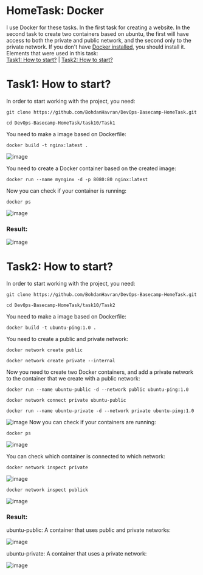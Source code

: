 # HomeTask: Docker
I use Docker for these tasks. In the first task for creating a website. In the second task to create two containers based on ubuntu, the first will have access to both the private and public network, and the second only to the private network. If you don't have [Docker installed](https://docs.docker.com/engine/install/ubuntu/), you should install it. Elements that were used in this task:<br>
[Task1: How to start?](#Task1) | [Task2: How to start?](#Task2)

# <a name="Task1">Task1: How to start?</a>

In order to start working with the project, you need:
```
git clone https://github.com/BohdanHavran/DevOps-Basecamp-HomeTask.git
```
```
cd DevOps-Basecamp-HomeTask/task10/Task1
```
You need to make a image based on Dockerfile:
```
docker build -t nginx:latest .
```
![image](https://user-images.githubusercontent.com/7732624/214633948-4566fc88-46cc-4457-b56c-224ad75665d5.png)

You need to create a Docker container based on the created image:
```
docker run --name mynginx -d -p 8080:80 nginx:latest
```
Now you can check if your container is running:
```
docker ps
```
![image](https://user-images.githubusercontent.com/7732624/214634236-436a0c9c-7de1-4106-8646-650921d99ef4.png)
<h3>Result:</h3>

![image](https://user-images.githubusercontent.com/7732624/214635178-f4c5ba40-1b1c-4f27-bf6f-2ac04c8f5fc3.png)

# <a name="Task2">Task2: How to start?</a>

In order to start working with the project, you need:
```
git clone https://github.com/BohdanHavran/DevOps-Basecamp-HomeTask.git
```
```
cd DevOps-Basecamp-HomeTask/task10/Task2
```
You need to make a image based on Dockerfile:
```
docker build -t ubuntu-ping:1.0 .
```
You need to create a public and private network:
```
docker network create public
```
```
docker network create private --internal
```
Now you need to create two Docker containers, and add a private network to the container that we create with a public network:
```
docker run --name ubuntu-public -d --network public ubuntu-ping:1.0
```
```
docker network connect private ubuntu-public
```
```
docker run --name ubuntu-private -d --network private ubuntu-ping:1.0
```
![image](https://user-images.githubusercontent.com/7732624/214640330-69e8dce4-6c5a-4abb-b6df-63702a28e9df.png)
Now you can check if your containers are running:
```
docker ps
```
![image](https://user-images.githubusercontent.com/7732624/214640831-b8d0186e-fd2c-4e64-881e-5f6340993eea.png)

You can check which container is connected to which network:
```
docker network inspect private
```
![image](https://user-images.githubusercontent.com/7732624/214641727-1ffa6a75-c792-4e43-bcde-ddab026d657b.png)
```
docker network inspect publick
```
![image](https://user-images.githubusercontent.com/7732624/214641908-046a4bed-3ad7-4315-a9f3-e57ecbef583a.png)

<h3>Result:</h3>

ubuntu-public: A container that uses public and private networks:

![image](https://user-images.githubusercontent.com/7732624/214642463-998d2a81-49d7-47c3-a6e5-ac9818bbe04a.png)

ubuntu-private: A container that uses a private network:

![image](https://user-images.githubusercontent.com/7732624/214642568-067b50bc-0fb7-49f2-98f3-10e58aff2429.png)
